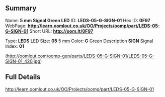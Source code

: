 

 ## Summary
Name: __5 mm Signal Green LED__
ID: __LEDS-05-G-SIGN-01__
Hex ID: __0F97__
WebPage: __http://learn.oomlout.co.uk/OO/Projects/oomp/part/LEDS-05-G-SIGN-01__
Short URL: __http://oom.lt/0F97__

Type: __LEDS__ LED 
Size: __05__ 5 mm 
Color: __G__ Green 
Description __SIGN__ Signal 
Index: __01__


(http://oomlout.com/oomp-gen/parts/LEDS-05-G-SIGN-01/LEDS-05-G-SIGN-01_420.jpg)


 ## Full Details
 http://learn.oomlout.co.uk/OO/Projects/oomp/part/LEDS-05-G-SIGN-01















